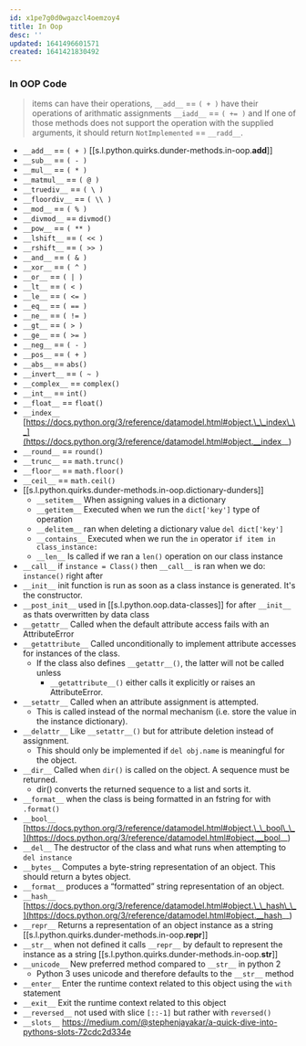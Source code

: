 ```yaml
---
id: x1pe7g0d0wgazcl4oemzoy4
title: In Oop
desc: ''
updated: 1641496601571
created: 1641421830492
---
```



### In OOP Code

> items can have their operations, `__add__` == `( + )` have their operations of arithmatic assignments `__iadd__` == `( += )` and If one of those methods does not support the operation with the supplied arguments, it should return `NotImplemented` == `__radd__`.

- `__add__` == `( + )` [[s.l.python.quirks.dunder-methods.in-oop.__add__]]
- `__sub__` == `( - )`
- `__mul__` == `( * )`
- `__matmul__` == `( @ )`
- `__truediv__` == `( \ )`
- `__floordiv__` == `( \\ )`
- `__mod__` == `( % )`
- `__divmod__` == `divmod()`
- `__pow__` == `( ** )`
- `__lshift__` == `( << )`
- `__rshift__` == `( >> )`
- `__and__` == `( & )`
- `__xor__` == `( ^ )`
- `__or__` == `( | )`
- `__lt__` == `( < )`
- `__le__` == `( <= )`
- `__eq__` == `( == )`
- `__ne__` == `( != )`
- `__gt__` == `( > )`
- `__ge__` == `( >= )`
- `__neg__` == `( - )`
- `__pos__` == `( + )`
- `__abs__` == `abs()`
- `__invert__` == `( ~ )`
- `__complex__` == `complex()`
- `__int__` == `int()`
- `__float__` == `float()`
- `__index__` [https://docs.python.org/3/reference/datamodel.html#object.\_\_index\_\_](https://docs.python.org/3/reference/datamodel.html#object.__index__)
- `__round__` == `round()`
- `__trunc__` == `math.trunc()`
- `__floor__` == `math.floor()`
- `__ceil__` == `math.ceil()`
- [[s.l.python.quirks.dunder-methods.in-oop.dictionary-dunders]]
  - `__setitem__` When assigning values in a dictionary
  - `__getitem__` Executed when we run the `dict['key']` type of operation
  - `__delitem__` ran when deleting a dictionary value `del dict['key']`
  - `__contains__` Executed when we run the `in` operator `if item in class_instance:`
  - `__len__` Is called if we ran a `len()` operation on our class instance 
- `__call__` if `instance = Class()` then `__call__` is ran when we do: `instance()` right after
- `__init__` init function is run as soon as a class instance is generated. It's the constructor.
- `__post_init__` used in [[s.l.python.oop.data-classes]] for after `__init__` as thats overwritten by data class
- `__getattr__` Called when the default attribute access fails with an AttributeError
- `__getattribute__` Called unconditionally to implement attribute accesses for instances of the class. 
  - If the class also defines `__getattr__()`, the latter will not be called unless 
    - `__getattribute__()` either calls it explicitly or raises an AttributeError.
- `__setattr__` Called when an attribute assignment is attempted. 
  - This is called instead of the normal mechanism (i.e. store the value in the instance dictionary).
- `__delattr__` Like `__setattr__()` but for attribute deletion instead of assignment. 
  - This should only be implemented if `del obj.name` is meaningful for the object.
- `__dir__` Called when `dir()` is called on the object. A sequence must be returned. 
  - dir() converts the returned sequence to a list and sorts it.
- `__format__` when the class is being formatted in an fstring for with `.format()`
- `__bool__` [https://docs.python.org/3/reference/datamodel.html#object.\_\_bool\_\_](https://docs.python.org/3/reference/datamodel.html#object.__bool__)
- `__del__` The destructor of the class and what runs when attempting to `del instance`
- `__bytes__` Computes a byte-string representation of an object. This should return a bytes object.
- `__format__` produces a “formatted” string representation of an object.
- `__hash__` [https://docs.python.org/3/reference/datamodel.html#object.\_\_hash\_\_](https://docs.python.org/3/reference/datamodel.html#object.__hash__)
- `__repr__` Returns a representation of an object instance as a string [[s.l.python.quirks.dunder-methods.in-oop.__repr__]]
- `__str__` when not defined it calls `__repr__` by default to represent the instance as a string [[s.l.python.quirks.dunder-methods.in-oop.__str__]]
- `__unicode__` New preferred method compared to `__str__` in python 2
  - Python 3 uses unicode and therefore defaults to the `__str__` method 
- `__enter__` Enter the runtime context related to this object using the `with` statement
- `__exit__` Exit the runtime context related to this object
- `__reversed__` not used with slice `[::-1]` but rather with `reversed()`
- `__slots__` <https://medium.com/@stephenjayakar/a-quick-dive-into-pythons-slots-72cdc2d334e>
